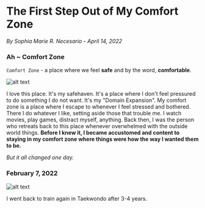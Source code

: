 # The First Step Out of My Comfort Zone
*By Sophia Marie R. Necesario - April 14, 2022*

### Ah ~ Comfort Zone

`Comfort Zone` - a place where we feel **safe** and by the word, **comfortable**.

![alt text](https://i.pinimg.com/564x/84/4d/95/844d95529c1fb635bb7c26f436e73e50.jpg)

I love this place. It's my safehaven. It's a place where I don't feel pressured to do something I do not want. It's my "Domain Expansion". My comfort zone is a place where I escape to whenever I feel stressed and bothered. There I do whatever I like, setting aside those that trouble me. I watch movies, play games, distract myself, anything. Back then, I was the person who retreats back to this place whenever overwhelmed with the outside world things. **Before I knew it, I became accustomed and content to staying in my comfort zone where things were how the way I wanted them to be.**

*But it all changed one day.*

### February 7, 2022 

![alt text](https://i.pinimg.com/564x/2b/a7/e2/2ba7e29bccac75466bc47f4e9f090f51.jpg)

I went back to train again in Taekwondo after 3-4 years. 

